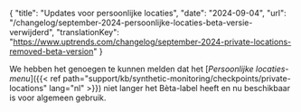 {
  "title": "Updates voor persoonlijke locaties",
  "date": "2024-09-04",
  "url": "/changelog/september-2024-persoonlijke-locaties-beta-versie-verwijderd",
  "translationKey": "https://www.uptrends.com/changelog/september-2024-private-locations-removed-beta-version"
}

We hebben het genoegen te kunnen melden dat het [*Persoonlijke locaties-menu*]({{< ref path="support/kb/synthetic-monitoring/checkpoints/private-locations" lang="nl" >}}) niet langer het Bèta-label heeft en nu beschikbaar is voor algemeen gebruik.